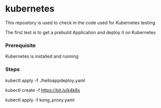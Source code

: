 # kubernetes
This repository is used to check in the code used for Kubernetes testing. 

The first test is to get a prebuild Application and deploy it on Kubernetes

### Prerequisite
Kubernetes is installed and running

### Steps

kubectl apply -f ./helloappdeploy.yaml

kubectl create -f https://bit.ly/k4k8s

kubectl apply -f kong_proxy.yaml
